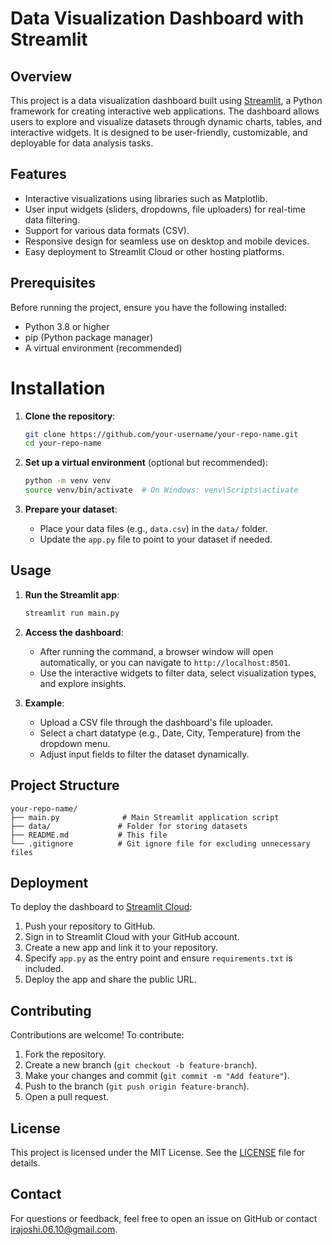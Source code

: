 # Data Visualization Dashboard with Streamlit

## Overview
This project is a data visualization dashboard built using [Streamlit](https://streamlit.io/), a Python framework for creating interactive web applications. The dashboard allows users to explore and visualize datasets through dynamic charts, tables, and interactive widgets. It is designed to be user-friendly, customizable, and deployable for data analysis tasks.

## Features
- Interactive visualizations using libraries such as Matplotlib.
- User input widgets (sliders, dropdowns, file uploaders) for real-time data filtering.
- Support for various data formats (CSV).
- Responsive design for seamless use on desktop and mobile devices.
- Easy deployment to Streamlit Cloud or other hosting platforms.

## Prerequisites
Before running the project, ensure you have the following installed:
- Python 3.8 or higher
- pip (Python package manager)
- A virtual environment (recommended)

# Installation
1. **Clone the repository**:
   ```bash
   git clone https://github.com/your-username/your-repo-name.git
   cd your-repo-name
   ```

2. **Set up a virtual environment** (optional but recommended):
   ```bash
   python -m venv venv
   source venv/bin/activate  # On Windows: venv\Scripts\activate
   ```

4. **Prepare your dataset**:
   - Place your data files (e.g., `data.csv`) in the `data/` folder.
   - Update the `app.py` file to point to your dataset if needed.

## Usage
1. **Run the Streamlit app**:
   ```bash
   streamlit run main.py
   ```

2. **Access the dashboard**:
   - After running the command, a browser window will open automatically, or you can navigate to `http://localhost:8501`.
   - Use the interactive widgets to filter data, select visualization types, and explore insights.

3. **Example**:
   - Upload a CSV file through the dashboard's file uploader.
   - Select a chart datatype (e.g., Date, City, Temperature) from the dropdown menu.
   - Adjust input fields to filter the dataset dynamically.

## Project Structure
```
your-repo-name/
├── main.py              # Main Streamlit application script
├── data/               # Folder for storing datasets
├── README.md           # This file
└── .gitignore          # Git ignore file for excluding unnecessary files
```

## Deployment
To deploy the dashboard to [Streamlit Cloud](https://streamlit.io/cloud):
1. Push your repository to GitHub.
2. Sign in to Streamlit Cloud with your GitHub account.
3. Create a new app and link it to your repository.
4. Specify `app.py` as the entry point and ensure `requirements.txt` is included.
5. Deploy the app and share the public URL.

## Contributing
Contributions are welcome! To contribute:
1. Fork the repository.
2. Create a new branch (`git checkout -b feature-branch`).
3. Make your changes and commit (`git commit -m "Add feature"`).
4. Push to the branch (`git push origin feature-branch`).
5. Open a pull request.

## License
This project is licensed under the MIT License. See the [LICENSE](LICENSE) file for details.

## Contact
For questions or feedback, feel free to open an issue on GitHub or contact [irajoshi.06.10@gmail.com](mailto:irajoshi.06.10@gmail.com).

